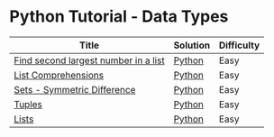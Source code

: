 # Python Tutorial - Data Types

| Title | Solution | Difficulty |
| ----- | -------- | ---------- |
| [Find second largest number in a list](https://www.hackerrank.com/challenges/find-second-maximum-number-in-a-list) | [Python](./Find%20second%20largest%20number%20in%20a%20list/main.py) | Easy |
| [List Comprehensions](https://www.hackerrank.com/challenges/list-comprehensions) | [Python](./List%20Comprehensions/main.py) | Easy |
| [Sets - Symmetric Difference](https://www.hackerrank.com/challenges/sets) | [Python](./Sets%20-%20Symmetric%20Difference/main.py) | Easy |
| [Tuples](https://www.hackerrank.com/challenges/python-tuples) | [Python](./Tuples/main.py) | Easy |
| [Lists](https://www.hackerrank.com/challenges/python-lists) | [Python](./Lists/main.py) | Easy |
